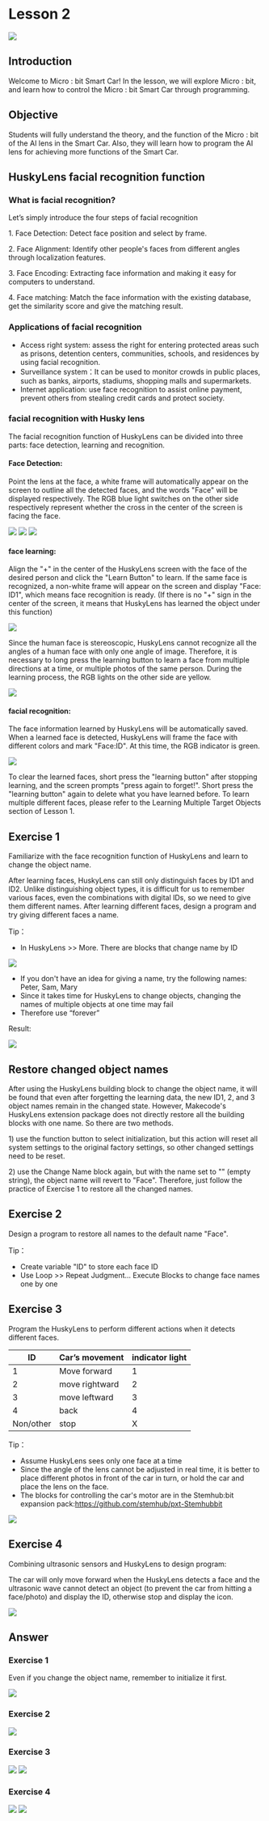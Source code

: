 # Lesson 2
![](pic/2/2_1.png)

## Introduction
<P>
Welcome to Micro : bit Smart Car! In the lesson, we will explore Micro : bit, and learn how to control the Micro : bit Smart Car through programming.
<P>

## Objective
<P>
Students will fully understand the theory, and the function of the Micro : bit of the AI lens in the Smart Car. Also, they will learn how to program the AI lens for achieving more functions of the Smart Car.
<P>

## HuskyLens facial recognition function
### What is facial recognition?
<P>
Let’s simply introduce the four steps of facial recognition
<P>
<P>
1.	Face Detection: Detect face position and select by frame.
<P>
<P>
2.	Face Alignment: Identify other people's faces from different angles through localization features.
<P>
<P>
3.	Face Encoding: Extracting face information and making it easy for computers to understand.
<P>
<P>
4.	Face matching: Match the face information with the existing database, get the similarity score and give the matching result.
<P>

### Applications of facial recognition

+ Access right system: assess the right for entering protected areas such as prisons, detention centers, communities, schools, and residences by using facial recognition.
+ Surveillance system：It can be used to monitor crowds in public places, such as banks, airports, stadiums, shopping malls and supermarkets.
+ Internet application: use face recognition to assist online payment, prevent others from stealing credit cards and protect society.
 
### facial recognition with Husky lens
<P>
The facial recognition function of HuskyLens can be divided into three parts: face detection, learning and recognition.
<P>

#### Face Detection:
<P>
Point the lens at the face, a white frame will automatically appear on the screen to outline all the detected faces, and the words "Face" will be displayed respectively. The RGB blue light switches on the other side respectively represent whether the cross in the center of the screen is facing the face.
<P>

![](pic/2/2_2.png)
![](pic/2/2_3.png)
![](pic/2/2_4.png)

#### face learning:
<P>
Align the "+" in the center of the HuskyLens screen with the face of the desired person and click the "Learn Button" to learn. If the same face is recognized, a non-white frame will appear on the screen and display "Face: ID1", which means face recognition is ready. (If there is no "+" sign in the center of the screen, it means that HuskyLens has learned the object under this function) 
<P>

![](pic/2/2_5.png)
<P>
Since the human face is stereoscopic, HuskyLens cannot recognize all the angles of a human face with only one angle of image. Therefore, it is necessary to long press the learning button to learn a face from multiple directions at a time, or multiple photos of the same person. During the learning process, the RGB lights on the other side are yellow. 
<P>

![](pic/2/2_6.png)

#### facial recognition:
<P>
The face information learned by HuskyLens will be automatically saved. When a learned face is detected, HuskyLens will frame the face with different colors and mark "Face:ID". At this time, the RGB indicator is green. 
<P>

![](pic/2/2_7.png)
<P>
To clear the learned faces, short press the "learning button" after stopping learning, and the screen prompts "press again to forget!". Short press the "learning button" again to delete what you have learned before. To learn multiple different faces, please refer to the Learning Multiple Target Objects section of Lesson 1.
<P>

## Exercise 1
<P>
Familiarize with the face recognition function of HuskyLens and learn to change the object name.
<P>
<P>
After learning faces, HuskyLens can still only distinguish faces by ID1 and ID2. Unlike distinguishing object types, it is difficult for us to remember various faces, even the combinations with digital IDs, so we need to give them different names. After learning different faces, design a program and try giving different faces a name.
<P>
<P>
Tip：
<P>

+ In HuskyLens >> More. There are blocks that change name by ID

![](pic/2/2_8.png)

+ If you don't have an idea for giving a name, try the following names: Peter, Sam, Mary
+ Since it takes time for HuskyLens to change objects, changing the names of multiple objects at one time may fail
+ Therefore use “forever”

<P>
Result:
<P>

![](pic/2/2_9.jpg)

## Restore changed object names
<P>
After using the HuskyLens building block to change the object name, it will be found that even after forgetting the learning data, the new ID1, 2, and 3 object names remain in the changed state. However, Makecode's HuskyLens extension package does not directly restore all the building blocks with one name. So there are two methods.
<P>
<P>
1) use the function button to select initialization, but this action will reset all system settings to the original factory settings, so other changed settings need to be reset.
<P>
<P>
2) use the Change Name block again, but with the name set to "" (empty string), the object name will revert to "Face". Therefore, just follow the practice of Exercise 1 to restore all the changed names.
<P>

## Exercise 2
<P>
Design a program to restore all names to the default name "Face".
<P>
<P>
Tip：
<P>

+ Create variable "ID" to store each face ID 
+ Use Loop >> Repeat Judgment... Execute Blocks to change face names one by one

## Exercise 3
<P>
Program the HuskyLens to perform different actions when it detects different faces.
<P>

ID|Car’s movement|indicator light
---|---|---
1|Move forward|1
2|move rightward|2
3|move leftward|3
4|back|4
Non/other|stop|X

<P>
Tip：
<P>

+ Assume HuskyLens sees only one face at a time
+ Since the angle of the lens cannot be adjusted in real time, it is better to place different photos in front of the car in turn, or hold the car and place the lens on the face.
+ The blocks for controlling the car's motor are in the Stemhub:bit expansion pack:<a href="https://github.com/stemhub/pxt-Stemhubbit">https://github.com/stemhub/pxt-Stemhubbit</a>

![](pic/2/2_12.png)

## Exercise 4
<P>
Combining ultrasonic sensors and HuskyLens to design program:
<P>
<P>
The car will only move forward when the HuskyLens detects a face and the ultrasonic wave cannot detect an object (to prevent the car from hitting a face/photo) and display the ID, otherwise stop and display the icon.
<P>

![](pic/2/2_13.png)

## Answer
### Exercise 1
<P>
Even if you change the object name, remember to initialize it first.
<P>

![](pic/2/2_14.png)

### Exercise 2
![](pic/2/2_15.png)

### Exercise 3
![](pic/2/2_16.png)
![](pic/2/2_17_1.png)

### Exercise 4
![](pic/2/2_18.png)
![](pic/2/2_19.png)
